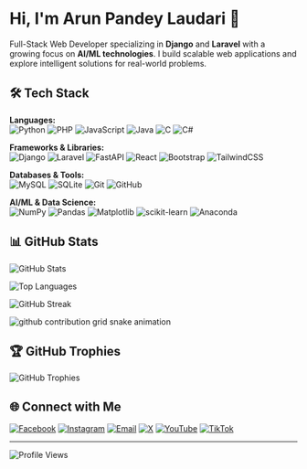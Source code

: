 # Hi, I'm Arun Pandey Laudari 👋

Full-Stack Web Developer specializing in **Django** and **Laravel** with a growing focus on **AI/ML technologies**. I build scalable web applications and explore intelligent solutions for real-world problems.

## 🛠️ Tech Stack

**Languages:**  
![Python](https://img.shields.io/badge/python-3670A0?style=for-the-badge&logo=python&logoColor=ffdd54)
![PHP](https://img.shields.io/badge/php-%23777BB4.svg?style=for-the-badge&logo=php&logoColor=white)
![JavaScript](https://img.shields.io/badge/javascript-%23323330.svg?style=for-the-badge&logo=javascript&logoColor=%23F7DF1E)
![Java](https://img.shields.io/badge/java-%23ED8B00.svg?style=for-the-badge&logo=openjdk&logoColor=white)
![C](https://img.shields.io/badge/c-%2300599C.svg?style=for-the-badge&logo=c&logoColor=white)
![C#](https://img.shields.io/badge/c%23-%23239120.svg?style=for-the-badge&logo=csharp&logoColor=white)

**Frameworks & Libraries:**  
![Django](https://img.shields.io/badge/django-%23092E20.svg?style=for-the-badge&logo=django&logoColor=white)
![Laravel](https://img.shields.io/badge/laravel-%23FF2D20.svg?style=for-the-badge&logo=laravel&logoColor=white)
![FastAPI](https://img.shields.io/badge/FastAPI-005571?style=for-the-badge&logo=fastapi)
![React](https://img.shields.io/badge/react-%2320232a.svg?style=for-the-badge&logo=react&logoColor=%2361DAFB)
![Bootstrap](https://img.shields.io/badge/bootstrap-%238511FA.svg?style=for-the-badge&logo=bootstrap&logoColor=white)
![TailwindCSS](https://img.shields.io/badge/tailwindcss-%2338B2AC.svg?style=for-the-badge&logo=tailwind-css&logoColor=white)

**Databases & Tools:**  
![MySQL](https://img.shields.io/badge/mysql-4479A1.svg?style=for-the-badge&logo=mysql&logoColor=white)
![SQLite](https://img.shields.io/badge/sqlite-%2307405e.svg?style=for-the-badge&logo=sqlite&logoColor=white)
![Git](https://img.shields.io/badge/git-%23F05033.svg?style=for-the-badge&logo=git&logoColor=white)
![GitHub](https://img.shields.io/badge/github-%23121011.svg?style=for-the-badge&logo=github&logoColor=white)

**AI/ML & Data Science:**  
![NumPy](https://img.shields.io/badge/numpy-%23013243.svg?style=for-the-badge&logo=numpy&logoColor=white)
![Pandas](https://img.shields.io/badge/pandas-%23150458.svg?style=for-the-badge&logo=pandas&logoColor=white)
![Matplotlib](https://img.shields.io/badge/Matplotlib-%23ffffff.svg?style=for-the-badge&logo=Matplotlib&logoColor=black)
![scikit-learn](https://img.shields.io/badge/scikit--learn-%23F7931E.svg?style=for-the-badge&logo=scikit-learn&logoColor=white)
![Anaconda](https://img.shields.io/badge/Anaconda-%2344A833.svg?style=for-the-badge&logo=anaconda&logoColor=white)

## 📊 GitHub Stats

![GitHub Stats](https://github-readme-stats.vercel.app/api?username=arunpandeylaudari&show_icons=true&theme=rose_pine&hide_border=false&include_all_commits=true&count_private=true)

![Top Languages](https://github-readme-stats.vercel.app/api/top-langs/?username=arunpandeylaudari&layout=compact&theme=rose_pine&hide_border=false&include_all_commits=true&count_private=true)

![GitHub Streak](https://nirzak-streak-stats.vercel.app/?user=arunpandeylaudari&theme=rose_pine&hide_border=false)

<picture>
  <source media="(prefers-color-scheme: dark)" srcset="https://raw.githubusercontent.com/ArunPandeyLaudari/ArunPandeyLaudari/output/github-contribution-grid-snake-dark.svg">
  <source media="(prefers-color-scheme: light)" srcset="https://raw.githubusercontent.com/ArunPandeyLaudari/ArunPandeyLaudari/output/github-contribution-grid-snake.svg">
  <img alt="github contribution grid snake animation" src="https://raw.githubusercontent.com/ArunPandeyLaudari/ArunPandeyLaudari/output/github-contribution-grid-snake.svg">
</picture>

## 🏆 GitHub Trophies
![GitHub Trophies](https://github-profile-trophy.vercel.app/?username=arunpandeylaudari&theme=transparent&no-frame=false&no-bg=true&margin-w=4)

## 🌐 Connect with Me

[![Facebook](https://img.shields.io/badge/Facebook-%231877F2.svg?style=for-the-badge&logo=Facebook&logoColor=white)](https://facebook.com/arun.pandey.laudari)
[![Instagram](https://img.shields.io/badge/Instagram-%23E4405F.svg?style=for-the-badge&logo=Instagram&logoColor=white)](https://instagram.com/arunlaudari1)
[![Email](https://img.shields.io/badge/Email-D14836?style=for-the-badge&logo=gmail&logoColor=white)](mailto:arunpandeylaudari2003@gmail.com)
[![X](https://img.shields.io/badge/X-black.svg?style=for-the-badge&logo=X&logoColor=white)](https://x.com/arunpandeylaudari)
[![YouTube](https://img.shields.io/badge/YouTube-%23FF0000.svg?style=for-the-badge&logo=YouTube&logoColor=white)](https://youtube.com/@arunpandeylaudari)
[![TikTok](https://img.shields.io/badge/TikTok-%23000000.svg?style=for-the-badge&logo=TikTok&logoColor=white)](https://tiktok.com/@arunpandeylaudari)

---
![Profile Views](https://visitcount.itsvg.in/api?id=arunpandeylaudari&icon=0&color=0)
